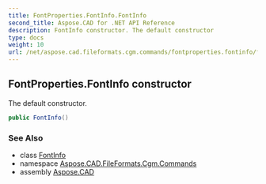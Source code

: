 ```yaml
---
title: FontProperties.FontInfo.FontInfo
second_title: Aspose.CAD for .NET API Reference
description: FontInfo constructor. The default constructor
type: docs
weight: 10
url: /net/aspose.cad.fileformats.cgm.commands/fontproperties.fontinfo/fontinfo/
---
```

## FontProperties.FontInfo constructor

The default constructor.

```csharp
public FontInfo()
```

### See Also

* class [FontInfo](../)
* namespace [Aspose.CAD.FileFormats.Cgm.Commands](../../fontproperties.fontinfo/)
* assembly [Aspose.CAD](../../../)


